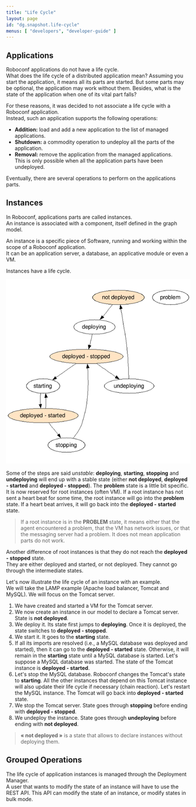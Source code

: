 ```yaml
---
title: "Life Cycle"
layout: page
id: "dg.snapshot.life-cycle"
menus: [ "developers", "developer-guide" ]
---
```


## Applications

Roboconf applications do not have a life cycle.  
What does the life cycle of a distributed application mean? Assuming
you start the application, it means all its parts are started. But some parts may be
optional, the application may work without them. Besides, what is the state of the application
when one of its vital part falls?

For these reasons, it was decided to not associate a life cycle with a Roboconf application.  
Instead, such an application supports the following operations:

* **Addition:** load and add a new application to the list of managed applications.
* **Shutdown:** a commodity operation to undeploy all the parts of the application.
* **Removal:** remove the application from the managed applications.  
This is only possible when all the application parts have been undeployed.

Eventually, there are several operations to perform on the applications parts.


## Instances

In Roboconf, applications parts are called instances.  
An instance is associated with a component, itself defined in the graph model.

An instance is a specific piece of Software, running and working within the scope of a Roboconf application.  
It can be an application server, a database, an applicative module or even a VM. 

Instances have a life cycle.

<img src="/resources/img/instance-life-cycle.png" alt="The life cycle of an instance" />

Some of the steps are said *unstable*: **deploying**, **starting**, **stopping** and **undeploying** will 
end up with a stable state (either **not deployed**, **deployed - started** and **deployed - stopped**). 
The **problem** state is a little bit specific.
It is now reserved for root instances (often VM). If a root instance has not sent a heart beat for some time,
the root instance will go into the **problem** state. If a heart beat arrives, it will go back into the **deployed - started**
state.

> If a root instance is in the **PROBLEM** state, it means either that the agent encountered a
> problem, that the VM has network issues, or that the messaging server had a problem. It does not
> mean application parts do not work.

Another difference of root instances is that they do not reach the **deployed - stopped** state.  
They are either deployed and started, or not deployed. They cannot go through the intermediate states.

Let's now illustrate the life cycle of an instance with an example.  
We will take the LAMP example (Apache load balancer, Tomcat and MySQL). We will focus on the Tomcat server.

1. We have created and started a VM for the Tomcat server.
2. We now create an instance in our model to declare a Tomcat server. State is **not deployed**.
3. We deploy it. Its state first jumps to **deploying**. Once it is deployed, the state switches to **deployed - stopped**.
4. We start it. It goes to the **starting** state.
5. If all its imports are resolved (i.e., a MySQL database was deployed and started), then it can go to the **deployed - started** state.
Otherwise, it will remain in the **starting** state until a MySQL database is started. Let's suppose a MySQL database was started. The
state of the Tomcat instance is **deployed - started**.
6. Let's stop the MySQL database. Roboconf changes the Tomcat's state to **starting**. All the other instances that depend on this
Tomcat instance will also update their life cycle if necessary (chain reaction). Let's restart the MySQL instance. The Tomcat will go back
into **deployed - started** state.
7. We stop the Tomcat server. State goes through **stopping** before ending with **deployed - stopped**.
8. We undeploy the instance. State goes through **undeploying** before ending with **not deployed**.

> **&laquo; not deployed &raquo;** is a state that allows to declare instances without deploying them.


## Grouped Operations

The life cycle of application instances is managed through the Deployment Manager.  
A user that wants to modify the state of an instance will have to use the REST API. This API
can modify the state of an instance, or modify states in bulk mode.
